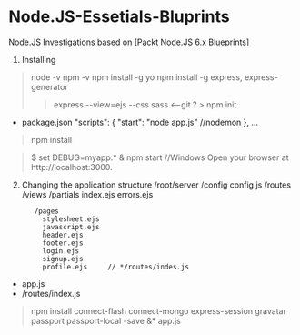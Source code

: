 # Node.JS-Essetials-Bluprints
Node.JS Investigations based on [Packt Node.JS 6.x Blueprints]
1) Installing
>node -v
>npm -v
>npm install -g yo
>npm install -g express, express-generator
>> express --view=ejs --css sass <--git ? >
>npm init
* package.json
  "scripts": {
    "start": "node app.js"    //nodemon
  }, ...

>npm install

>$ set DEBUG=myapp:* & npm start      //Windows
 Open your browser at http://localhost:3000.

2) Changing the application structure
  /root/server
        /config
          config.js
        /routes
        /views
          /partials
            index.ejs
            errors.ejs
            
          /pages
            stylesheet.ejs
            javascript.ejs
            header.ejs
            footer.ejs
            login.ejs
            signup.ejs
            profile.ejs     // */routes/indes.js
        
 * app.js
 * /routes/index.js
 
 > npm install connect-flash connect-mongo express-session gravatar passport passport-local -save
 &* app.js
 
        
